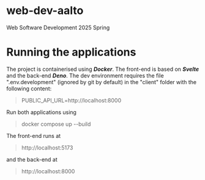 # web-dev-aalto
Web Software Development 2025 Spring

# Running the applications
The project is containerised using ***Docker***. The front-end is based on ***Svelte*** and the back-end ***Deno***.
The dev environment requires the file ".env.development" (ignored by git by default) in the "client" folder with the following content:
> PUBLIC_API_URL=http://localhost:8000

Run both applications using
> docker compose up --build

The front-end runs at
> http://localhost:5173

and the back-end at
> http://localhost:8000
